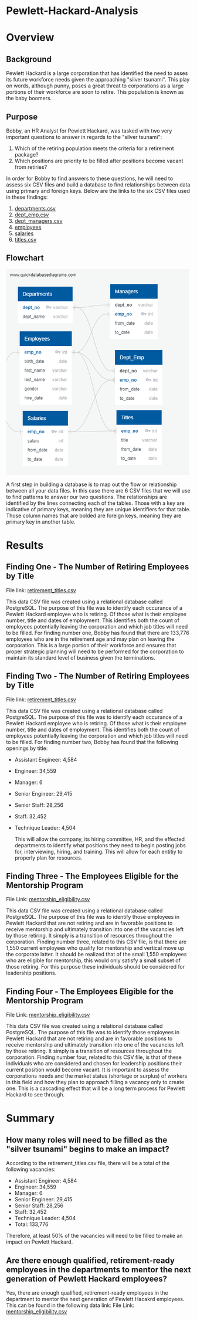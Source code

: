 # Pewlett-Hackard-Analysis
# Overview
## Background
  Pewlett Hackard is a large corporation that has identified the need to asses its future workforce needs given the approaching "silver tsunami". This play on words, although punny, poses a great threat to corporations as a large portions of their workforce are soon to retire. This population is known as the baby boomers.

## Purpose
  Bobby, an HR Analyst for Pewlett Hackard, was tasked with two very important questions to answer in regards to the "silver tsunami":
  1. Which of the retiring population meets the criteria for a retirement package?
  2. Which positions are priority to be filled after positions become vacant from retiries?
  
  In order for Bobby to find answers to these questions, he will need to assess six CSV files and build a database to find relationships between data using primary and foreign keys. Below are the links to the six CSV files used in these findings:
  1. [departments.csv](https://github.com/Sborresch/Pewlett-Hackard-Analysis/blob/main/Data/departments.csv)
  2. [dept_emp.csv](https://github.com/Sborresch/Pewlett-Hackard-Analysis/blob/main/Data/dept_emp.csv)
  3. [dept_managers.csv](https://github.com/Sborresch/Pewlett-Hackard-Analysis/blob/main/Data/dept_manager.csv)
  4. [employees](https://github.com/Sborresch/Pewlett-Hackard-Analysis/blob/main/Data/employees.csv)
  5. [salaries](https://github.com/Sborresch/Pewlett-Hackard-Analysis/blob/main/Data/salaries.csv)
  6. [titles.csv](https://github.com/Sborresch/Pewlett-Hackard-Analysis/blob/main/Data/titles.csv)
  
## Flowchart
![Screenshot](https://github.com/Sborresch/Pewlett-Hackard-Analysis/blob/main/EmployeeDB.png)
  
  A first step in building a database is to map out the flow or relationship between all your data files. In this case there are 6 CSV files that we will use to find patterns to answer our two questions. The relationships are identified by the lines connecting each of the tables. Those with a key are indicative of primary keys, meaning they are unique identifiers for that table. Those column names that are bolded are foreign keys, meaning they are primary key in another table.

# Results
## Finding One - The Number of Retiring Employees by Title
File link: [retirement_titles.csv](https://github.com/Sborresch/Pewlett-Hackard-Analysis/blob/main/Data/retirement_titles.csv)
  
  This data CSV file was created using a relational database called PostgreSQL. The purpose of this file was to identify each occurance of a Pewlett Hackard employee who is retiring. Of those what is their employee number, title and dates of employment. This identifies both the count of employees potentially leaving the corporation and which job titles will need to be filled. For finding number one, Bobby has found that there are 133,776 employees who are in the retirement age and may plan on leaving the corporation. This is a large portion of their workforce and ensures that proper strategic planning will need to be performed for the corporation to maintain its standard level of business given the terminations.

## Finding Two - The Number of Retiring Employees by Title
File link: [retirement_titles.csv](https://github.com/Sborresch/Pewlett-Hackard-Analysis/blob/main/Data/retirement_titles.csv)
  
  This data CSV file was created using a relational database called PostgreSQL. The purpose of this file was to identify each occurance of a Pewlett Hackard employee who is retiring. Of those what is their employee number, title and dates of employment. This identifies both the count of employees potentially leaving the corporation and which job titles will need to be filled. For finding number two, Bobby has found that the following openings by title:
- Assistant Engineer: 4,584
- Engineer: 34,559
- Manager: 6
- Senior Engineer: 29,415
- Senior Staff: 28,256
- Staff: 32,452
- Technique Leader: 4,504

  This will allow the company, its hiring committee, HR, and the effected departments to identify what positions they need to begin posting jobs for, interviewing, hiring, and training. This will allow for each entitiy to properly plan for resources.
  
## Finding Three - The Employees Eligible for the Mentorship Program
File Link: [mentorship_eligibility.csv](https://github.com/Sborresch/Pewlett-Hackard-Analysis/blob/main/Data/mentorship_eligibility.csv)

  This data CSV file was created using a relational database called PostgreSQL. The purpose of this file was to identify those employees in Pewlett Hackard that are not retiring and are in favorable positions to receive mentorship and ultimately transition into one of the vacancies left by those retiring. It simply is a transition of resources throughout the corporation. Finding number three, related to this CSV file, is that there are 1,550 current employees who qualify for mentorship and vertical move up the corporate latter. It should be realized that of the small 1,550 employees who are eligible for mentorship, this would only satisfy a small subset of those retiring. For this purpose these individuals should be considered for leadership positions.
  
## Finding Four - The Employees Eligible for the Mentorship Program
File Link: [mentorship_eligibility.csv](https://github.com/Sborresch/Pewlett-Hackard-Analysis/blob/main/Data/mentorship_eligibility.csv)

  This data CSV file was created using a relational database called PostgreSQL. The purpose of this file was to identify those employees in Pewlett Hackard that are not retiring and are in favorable positions to receive mentorship and ultimately transition into one of the vacancies left by those retiring. It simply is a transition of resources throughout the corporation. Finding number four, related to this CSV file, is that of these individuals who are considered and chosen for leadership positions their current position would become vacant. It is important to assess the corporations needs and the market status (shortage or surplus) of workers in this field and how they plan to approach filling a vacancy only to create one. This is a cascading effect that will be a long term process for Pewlett Hackard to see through.

# Summary
## How many roles will need to be filled as the "silver tsunami" begins to make an impact?
According to the retirement_titles.csv file, there will be a total of the following vacancies:
- Assistant Engineer: 4,584
- Engineer: 34,559
- Manager: 6
- Senior Engineer: 29,415
- Senior Staff: 28,256
- Staff: 32,452
- Technique Leader: 4,504
- Total: 133,776

Therefore, at least 50% of the vacancies will need to be filled to make an impact on Pewlett Hackard.

## Are there enough qualified, retirement-ready employees in the departments to mentor the next generation of Pewlett Hackard employees?
  Yes, there are enough qualified, retirement-ready employees in the department to mentor the next generation of Pewlett Hacakrd employees. This can be found in the following data link: File Link: [mentorship_eligibility.csv](https://github.com/Sborresch/Pewlett-Hackard-Analysis/blob/main/Data/mentorship_eligibility.csv)
